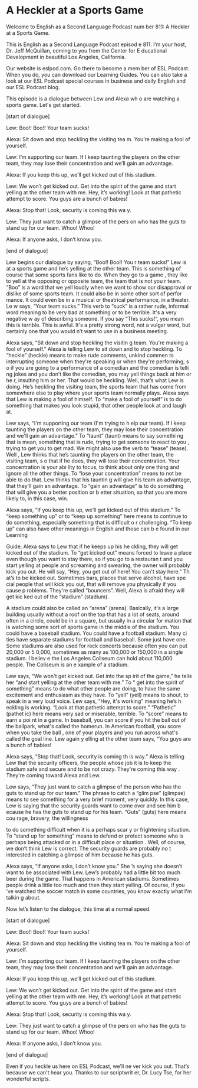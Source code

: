 # A Heckler at a Sports Game

Welcome to English as a Second Language Podcast num ber 811: A Heckler at a Sports Game.

This is English as a Second Language Podcast episod e 811. I’m your host, Dr. Jeff McQuillan, coming to you from the Center for E ducational Development in beautiful Los Angeles, California.

Our website is eslpod.com. Go there to become a mem ber of ESL Podcast. When you do, you can download our Learning Guides. You can also take a look at our ESL Podcast special courses in business and daily English and our ESL Podcast blog.

This episode is a dialogue between Lew and Alexa wh o are watching a sports game. Let's get started.

[start of dialogue]

Lew:  Boo!! Boo!! Your team sucks!

Alexa:  Sit down and stop heckling the visiting tea m. You’re making a fool of yourself.

Lew:  I’m supporting our team. If I keep taunting the players on the other team, they may lose their concentration and we’ll gain an  advantage.

Alexa:  If you keep this up, we’ll get kicked out of this stadium.

Lew:  We won’t get kicked out. Get into the spirit of the game and start yelling at the other team with me. Hey, it’s working! Look at that pathetic attempt to score. You guys are a bunch of babies!

Alexa:  Stop that! Look, security is coming this wa y.

Lew:  They just want to catch a glimpse of the pers on who has the guts to stand up for our team. Whoo! Whoo!

Alexa:  If anyone asks, I don’t know you.

[end of dialogue]

Lew begins our dialogue by saying, “Boo!! Boo!! You r team sucks!” Lew is at a sports game and he’s yelling at the other team. This is something of course that some sports fans like to do. When they go to a game , they like to yell at the opposing or opposite team, the team that is not you r team. “Boo” is a word that we yell loudly when we want to show our disapproval  or dislike of some sports team. It could also be in some other sort of perfor mance. It could even be in a musical or theatrical performance, in a theater. Le w says, “Your team sucks.” This verb to “suck” is a rather rude, informal word  meaning to be very bad at something or to be terrible. It's a very negative w ay of describing someone. If you say “This sucks!”, you mean this is terrible. This is awful. It's a pretty strong word, not a vulgar word, but certainly one that you would n’t want to use in a business meeting.

Alexa says, “Sit down and stop heckling the visitin g team. You're making a fool of yourself.” Alexa is telling Lew to sit down and to stop heckling. To “heckle” (heckle) means to make rude comments, unkind commen ts interrupting someone when they're speaking or when they're performing, s o if you are going to a performance of a comedian and the comedian is telli ng jokes and you don’t like the comedian, you may yell things back at him or he r, insulting him or her. That would be heckling. Well, that’s what Lew is doing. He’s heckling the visiting team, the sports team that has come from somewhere else to play where your sports team normally plays. Alexa says that Lew is making a fool of himself. To “make a fool of yourself” is to do something that makes you  look stupid, that other people look at and laugh at.

Lew says, “I'm supporting our team (I'm trying to h elp our team). If I keep taunting the players on the other team, they may lose their concentration and we'll gain an advantage.” To “taunt” (taunt) means to say somethi ng that is mean, something that is rude, trying to get someone to react to you , trying to get you to get mad. We might also use the verb to “tease” (tease). Well , Lew thinks that he’s taunting the players on the other team, the visiting team, s o that if he does, they will lose their concentration. Your concentration is your abi lity to focus, to think about only one thing and ignore all the other things. To “lose  your concentration” means to not be able to do that. Lew thinks that his tauntin g will give his team an advantage, that they’ll gain an advantage. To “gain  an advantage” is to do something that will give you a better position or b etter situation, so that you are more likely to, in this case, win.

Alexa says, “If you keep this up, we'll get kicked out of this stadium.” To “keep something up” or to “keep up something” here means to continue to do something, especially something that is difficult o r challenging. “To keep up” can also have other meanings in English and those can b e found in our Learning

Guide. Alexa says to Lew that if he keeps up his he ckling, they will get kicked out of the stadium. To “get kicked out” means forced to  leave a place even though you want to stay there, so if you go to a restauran t and you start yelling at people and screaming and swearing, the owner will probably  kick you out. He will say, “Hey, you get out of here! You can't stay here.” Th at’s to be kicked out. Sometimes bars, places that serve alcohol, have spe cial people that will kick you out, that will remove you physically if you cause p roblems. They're called “bouncers”. Well, Alexa is afraid they will get kic ked out of the “stadium” (stadium).

A stadium could also be called an “arena” (arena). Basically, it's a large building usually without a roof on the top that has a lot of  seats, around often in a circle, could be in a square, but usually in a circular for mation that is watching some sort of sports game in the middle of the stadium. You could have a baseball stadium. You could have a football stadium. Many ci ties have separate stadiums for football and baseball. Some just have one. Some  stadiums are also used for rock concerts because often you can put 20,000 or 5 0,000, sometimes as many as 100,000 or 150,000 in a single stadium. I believ e the Los Angeles Coliseum can hold about 110,000 people. The Coliseum is an e xample of a stadium.

Lew says, “We won't get kicked out. Get into the sp irit of the game,” he tells her “and start yelling at the other team with me.” To “ get into the spirit of something” means to do what other people are doing, to have the same excitement and enthusiasm as they have. To “yell” (yell) means to shout, to speak in a very loud voice. Lew says, “Hey, it's working” meaning he’s h eckling is working. “Look at that pathetic attempt to score.” “Pathetic” (pathet ic) here means very sad or miserable, terrible. To “score” means to earn a poi nt in a game. In baseball, you can score if you hit the ball out of the ballpark, what's called the homerun. In American football, you score when you take the ball , one of your players and you run across what's called the goal line. Lew again y elling at the other team says, “You guys are a bunch of babies!

Alexa says, “Stop that! Look, security is coming th is way.” Alexa is telling Lew that the security officers, the people whose job it  is to keep the stadium safe and secure and to be not crazy. They're coming this way . They're coming toward Alexa and Lew.

Lew says, “They just want to catch a glimpse of the  person who has the guts to stand up for our team.” The phrase to catch a “glim pse” (glimpse) means to see something for a very brief moment, very quickly. In  this case, Lew is saying that the security guards want to come over and see him b ecause he has the guts to stand up for his team. “Guts” (guts) here means cou rage, bravery, the willingness

to do something difficult when it is a perhaps scar y or frightening situation. To “stand up for something” means to defend or protect  someone who is perhaps being attacked or in a difficult place or situation . Well, of course, we don’t think Lew is correct. The security guards are probably no t interested in catching a glimpse of him because he has guts.

Alexa says, “If anyone asks, I don’t know you.” She ’s saying she doesn’t want to be associated with Lew. Lew’s probably had a little  bit too much beer during the game. That happens in American stadiums. Sometimes people drink a little too much and then they start yelling. Of course, if you ’ve watched the soccer match in some countries, you know exactly what I'm talkin g about.

Now let’s listen to the dialogue, this time at a normal speed.

[start of dialogue]

Lew:  Boo!! Boo!! Your team sucks!

Alexa:  Sit down and stop heckling the visiting tea m. You’re making a fool of yourself.

Lew:  I’m supporting our team. If I keep taunting the players on the other team, they may lose their concentration and we’ll gain an  advantage.

Alexa:  If you keep this up, we’ll get kicked out of this stadium.

Lew:  We won’t get kicked out. Get into the spirit of the game and start yelling at the other team with me. Hey, it’s working! Look at that pathetic attempt to score. You guys are a bunch of babies!

Alexa:  Stop that! Look, security is coming this wa y.

Lew:  They just want to catch a glimpse of the pers on who has the guts to stand up for our team. Whoo! Whoo!

Alexa:  If anyone asks, I don’t know you.

[end of dialogue]

Even if you heckle us here on ESL Podcast, we'll ne ver kick you out. That’s because we can't hear you. Thanks to our scriptwrit er, Dr. Lucy Tse, for her wonderful scripts.






